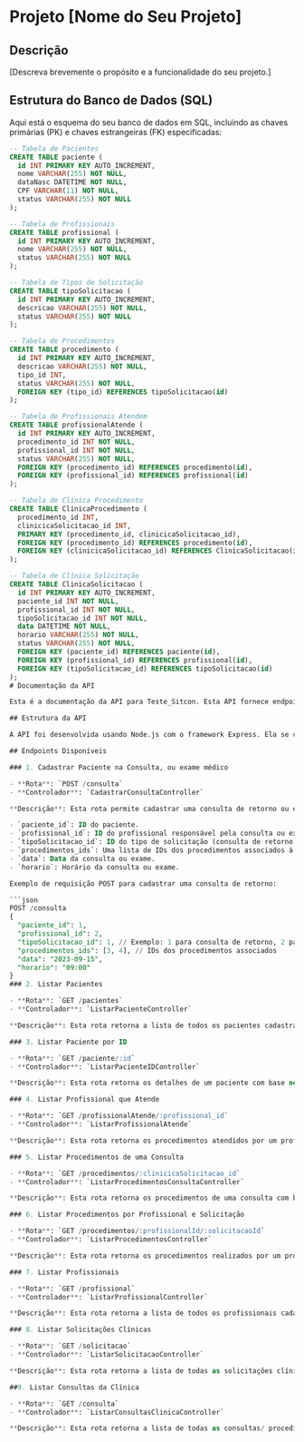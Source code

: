 # Projeto [Nome do Seu Projeto]

## Descrição

[Descreva brevemente o propósito e a funcionalidade do seu projeto.]

## Estrutura do Banco de Dados (SQL)

Aqui está o esquema do seu banco de dados em SQL, incluindo as chaves primárias (PK) e chaves estrangeiras (FK) especificadas:

```sql
-- Tabela de Pacientes
CREATE TABLE paciente (
  id INT PRIMARY KEY AUTO_INCREMENT,
  nome VARCHAR(255) NOT NULL,
  dataNasc DATETIME NOT NULL,
  CPF VARCHAR(11) NOT NULL,
  status VARCHAR(255) NOT NULL
);

-- Tabela de Profissionais
CREATE TABLE profissional (
  id INT PRIMARY KEY AUTO_INCREMENT,
  nome VARCHAR(255) NOT NULL,
  status VARCHAR(255) NOT NULL
);

-- Tabela de Tipos de Solicitação
CREATE TABLE tipoSolicitacao (
  id INT PRIMARY KEY AUTO_INCREMENT,
  descricao VARCHAR(255) NOT NULL,
  status VARCHAR(255) NOT NULL
);

-- Tabela de Procedimentos
CREATE TABLE procedimento (
  id INT PRIMARY KEY AUTO_INCREMENT,
  descricao VARCHAR(255) NOT NULL,
  tipo_id INT,
  status VARCHAR(255) NOT NULL,
  FOREIGN KEY (tipo_id) REFERENCES tipoSolicitacao(id)
);

-- Tabela de Profissionais Atendem
CREATE TABLE profissionalAtende (
  id INT PRIMARY KEY AUTO_INCREMENT,
  procedimento_id INT NOT NULL,
  profissional_id INT NOT NULL,
  status VARCHAR(255) NOT NULL,
  FOREIGN KEY (procedimento_id) REFERENCES procedimento(id),
  FOREIGN KEY (profissional_id) REFERENCES profissional(id)
);

-- Tabela de Clínica Procedimento
CREATE TABLE ClinicaProcedimento (
  procedimento_id INT,
  clinicicaSolicitacao_id INT,
  PRIMARY KEY (procedimento_id, clinicicaSolicitacao_id),
  FOREIGN KEY (procedimento_id) REFERENCES procedimento(id),
  FOREIGN KEY (clinicicaSolicitacao_id) REFERENCES ClinicaSolicitacao(id)
);

-- Tabela de Clínica Solicitação
CREATE TABLE ClinicaSolicitacao (
  id INT PRIMARY KEY AUTO_INCREMENT,
  paciente_id INT NOT NULL,
  profissional_id INT NOT NULL,
  tipoSolicitacao_id INT NOT NULL,
  data DATETIME NOT NULL,
  horario VARCHAR(255) NOT NULL,
  status VARCHAR(255) NOT NULL,
  FOREIGN KEY (paciente_id) REFERENCES paciente(id),
  FOREIGN KEY (profissional_id) REFERENCES profissional(id),
  FOREIGN KEY (tipoSolicitacao_id) REFERENCES tipoSolicitacao(id)
);
# Documentação da API

Esta é a documentação da API para Teste_Sitcon. Esta API fornece endpoints para gerenciar pacientes, profissionais, procedimentos e solicitações clínicas em uma clínica médica. Abaixo estão os detalhes das rotas disponíveis e como usá-las.

## Estrutura da API

A API foi desenvolvida usando Node.js com o framework Express. Ela se comunica com um banco de dados PostgreSQL para armazenar informações relacionadas aos pacientes, profissionais, procedimentos e solicitações clínicas.

## Endpoints Disponíveis

### 1. Cadastrar Paciente na Consulta, ou exame médico

- **Rota**: `POST /consulta`
- **Controlador**: `CadastrarConsultaController`

**Descrição**: Esta rota permite cadastrar uma consulta de retorno ou exame para um paciente. Os seguintes campos são obrigatórios no corpo da solicitação:

- `paciente_id`: ID do paciente.
- `profissional_id`: ID do profissional responsável pela consulta ou exame.
- `tipoSolicitacao_id`: ID do tipo de solicitação (consulta de retorno ou exame).
- `procedimentos_ids`: Uma lista de IDs dos procedimentos associados à consulta ou exame.
- `data`: Data da consulta ou exame.
- `horario`: Horário da consulta ou exame.

Exemplo de requisição POST para cadastrar uma consulta de retorno:

```json
POST /consulta
{
  "paciente_id": 1,
  "profissional_id": 2,
  "tipoSolicitacao_id": 1, // Exemplo: 1 para consulta de retorno, 2 para exame
  "procedimentos_ids": [3, 4], // IDs dos procedimentos associados
  "data": "2023-09-15",
  "horario": "09:00"
}
### 2. Listar Pacientes

- **Rota**: `GET /pacientes`
- **Controlador**: `ListarPacienteController`

**Descrição**: Esta rota retorna a lista de todos os pacientes cadastrados na clínica.

### 3. Listar Paciente por ID

- **Rota**: `GET /paciente/:id`
- **Controlador**: `ListarPacienteIDController`

**Descrição**: Esta rota retorna os detalhes de um paciente com base no ID fornecido como parâmetro na URL.

### 4. Listar Profissional que Atende

- **Rota**: `GET /profissionalAtende/:profissional_id`
- **Controlador**: `ListarProfissionalAtende`

**Descrição**: Esta rota retorna os procedimentos atendidos por um profissional com base no ID do profissional fornecido como parâmetro na URL.

### 5. Listar Procedimentos de uma Consulta

- **Rota**: `GET /procedimentos/:clinicicaSolicitacao_id`
- **Controlador**: `ListarProcedimentosConsultaController`

**Descrição**: Esta rota retorna os procedimentos de uma consulta com base no ID da consulta fornecido como parâmetro na URL.

### 6. Listar Procedimentos por Profissional e Solicitação

- **Rota**: `GET /procedimentos/:profissionalId/:solicitacaoId`
- **Controlador**: `ListarProcedimentosController`

**Descrição**: Esta rota retorna os procedimentos realizados por um profissional em uma solicitação específica com base nos IDs fornecidos como parâmetros na URL.

### 7. Listar Profissionais

- **Rota**: `GET /profissional`
- **Controlador**: `ListarProfissionalController`

**Descrição**: Esta rota retorna a lista de todos os profissionais cadastrados na clínica.

### 8. Listar Solicitações Clínicas

- **Rota**: `GET /solicitacao`
- **Controlador**: `ListarSolicitacaoController`

**Descrição**: Esta rota retorna a lista de todas as solicitações clínicas registradas na clínica.

##9. Listar Consultas da Clínica

- **Rota**: `GET /consulta`
- **Controlador**: `ListarConsultasClinicaController`

**Descrição**: Esta rota retorna a lista de todas as consultas/ procedimentos da clínica.


